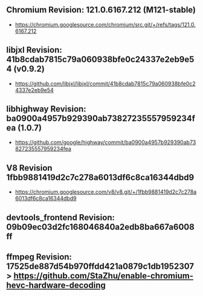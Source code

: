 
## Chromium Revision: 121.0.6167.212 (M121-stable)
 - https://chromium.googlesource.com/chromium/src.git/+/refs/tags/121.0.6167.212

## libjxl Revision: 41b8cdab7815c79a060938bfe0c24337e2eb9e54 (v0.9.2)

 - https://github.com/libjxl/libjxl/commit/41b8cdab7815c79a060938bfe0c24337e2eb9e54

## libhighway Revision: ba0900a4957b929390ab73827235557959234fea (1.0.7)

 - https://github.com/google/highway/commit/ba0900a4957b929390ab73827235557959234fea

## V8 Revision 1fbb9881419d2c7c278a6013df6c8ca16344dbd9

 - https://chromium.googlesource.com/v8/v8.git/+/1fbb9881419d2c7c278a6013df6c8ca16344dbd9

## devtools_frontend Revision: 09b09ec03d2fc168046840a2edb8ba667a6008ff

## ffmpeg Revision: 17525de887d54b970ffdd421a0879c1db1952307 > https://github.com/StaZhu/enable-chromium-hevc-hardware-decoding
